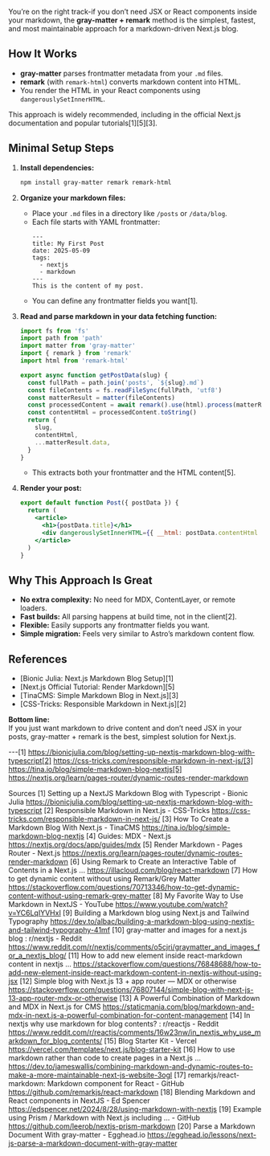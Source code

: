 You’re on the right track-if you don’t need JSX or React components inside your markdown, the **gray-matter + remark** method is the simplest, fastest, and most maintainable approach for a markdown-driven Next.js blog.

## How It Works

- **gray-matter** parses frontmatter metadata from your `.md` files.
- **remark** (with `remark-html`) converts markdown content into HTML.
- You render the HTML in your React components using `dangerouslySetInnerHTML`.

This approach is widely recommended, including in the official Next.js documentation and popular tutorials[1][5][3].

## Minimal Setup Steps

1. **Install dependencies:**
   ```bash
   npm install gray-matter remark remark-html
   ```

2. **Organize your markdown files:**
   - Place your `.md` files in a directory like `/posts` or `/data/blog`.
   - Each file starts with YAML frontmatter:
     ```
     ---
     title: My First Post
     date: 2025-05-09
     tags:
       - nextjs
       - markdown
     ---
     This is the content of my post.
     ```
   - You can define any frontmatter fields you want[1].

3. **Read and parse markdown in your data fetching function:**
   ```js
   import fs from 'fs'
   import path from 'path'
   import matter from 'gray-matter'
   import { remark } from 'remark'
   import html from 'remark-html'

   export async function getPostData(slug) {
     const fullPath = path.join('posts', `${slug}.md`)
     const fileContents = fs.readFileSync(fullPath, 'utf8')
     const matterResult = matter(fileContents)
     const processedContent = await remark().use(html).process(matterResult.content)
     const contentHtml = processedContent.toString()
     return {
       slug,
       contentHtml,
       ...matterResult.data,
     }
   }
   ```
   - This extracts both your frontmatter and the HTML content[5].

4. **Render your post:**
   ```jsx
   export default function Post({ postData }) {
     return (
       <article>
         <h1>{postData.title}</h1>
         <div dangerouslySetInnerHTML={{ __html: postData.contentHtml }} />
       </article>
     )
   }
   ```

## Why This Approach Is Great

- **No extra complexity:** No need for MDX, ContentLayer, or remote loaders.
- **Fast builds:** All parsing happens at build time, not in the client[2].
- **Flexible:** Easily supports any frontmatter fields you want.
- **Simple migration:** Feels very similar to Astro’s markdown content flow.

## References
- [Bionic Julia: Next.js Markdown Blog Setup][1]
- [Next.js Official Tutorial: Render Markdown][5]
- [TinaCMS: Simple Markdown Blog in Next.js][3]
- [CSS-Tricks: Responsible Markdown in Next.js][2]

**Bottom line:**  
If you just want markdown to drive content and don’t need JSX in your posts, gray-matter + remark is the best, simplest solution for Next.js.

---[1] https://bionicjulia.com/blog/setting-up-nextjs-markdown-blog-with-typescript[2] https://css-tricks.com/responsible-markdown-in-next-js/[3] https://tina.io/blog/simple-markdown-blog-nextjs[5] https://nextjs.org/learn/pages-router/dynamic-routes-render-markdown

Sources
[1] Setting up a NextJS Markdown Blog with Typescript - Bionic Julia https://bionicjulia.com/blog/setting-up-nextjs-markdown-blog-with-typescript
[2] Responsible Markdown in Next.js - CSS-Tricks https://css-tricks.com/responsible-markdown-in-next-js/
[3] How To Create a Markdown Blog With Next.js - TinaCMS https://tina.io/blog/simple-markdown-blog-nextjs
[4] Guides: MDX - Next.js https://nextjs.org/docs/app/guides/mdx
[5] Render Markdown - Pages Router - Next.js https://nextjs.org/learn/pages-router/dynamic-routes-render-markdown
[6] Using Remark to Create an Interactive Table of Contents in a Next.js ... https://illacloud.com/blog/react-markdown
[7] How to get dynamic content without using Remark/Grey Matter https://stackoverflow.com/questions/70713346/how-to-get-dynamic-content-without-using-remark-grey-matter
[8] My Favorite Way to Use Markdown in NextJS - YouTube https://www.youtube.com/watch?v=YC6LqIYVHxI
[9] Building a Markdown blog using Next.js and Tailwind Typography https://dev.to/albac/building-a-markdown-blog-using-nextjs-and-tailwind-typography-41mf
[10] gray-matter and images for a next.js blog : r/nextjs - Reddit https://www.reddit.com/r/nextjs/comments/o5cjri/graymatter_and_images_for_a_nextjs_blog/
[11] How to add new element inside react-markdown content in nextjs ... https://stackoverflow.com/questions/76848688/how-to-add-new-element-inside-react-markdown-content-in-nextjs-without-using-jsx
[12] Simple blog with Next.js 13 + app router — MDX or otherwise https://stackoverflow.com/questions/76807144/simple-blog-with-next-js-13-app-router-mdx-or-otherwise
[13] A Powerful Combination of Markdown and MDX in Next.js for CMS https://staticmania.com/blog/markdown-and-mdx-in-next.js-a-powerful-combination-for-content-management
[14] In nextjs why use markdown for blog contents? : r/reactjs - Reddit https://www.reddit.com/r/reactjs/comments/16w23nw/in_nextjs_why_use_markdown_for_blog_contents/
[15] Blog Starter Kit - Vercel https://vercel.com/templates/next.js/blog-starter-kit
[16] How to use markdown rather than code to create pages in a Next.js ... https://dev.to/jameswallis/combining-markdown-and-dynamic-routes-to-make-a-more-maintainable-next-js-website-3ogl
[17] remarkjs/react-markdown: Markdown component for React - GitHub https://github.com/remarkjs/react-markdown
[18] Blending Markdown and React components in NextJS - Ed Spencer https://edspencer.net/2024/8/28/using-markdown-with-nextjs
[19] Example using Prism / Markdown with Next.js including ... - GitHub https://github.com/leerob/nextjs-prism-markdown
[20] Parse a Markdown Document With gray-matter - Egghead.io https://egghead.io/lessons/next-js-parse-a-markdown-document-with-gray-matter
